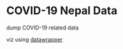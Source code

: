 # COVID-19 Nepal Data

dump COVID-19 related data

viz using [datawrapper](https://datawrapper.dwcdn.net/EprZm/1/)

